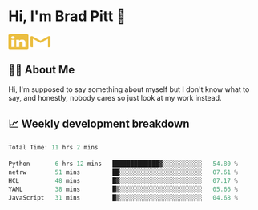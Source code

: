 # Hi, I'm Brad Pitt 👋


<a href="https://www.linkedin.com/in/mathias-mauraisin/" target="blank"><img align="center" src="./icons/linkedin.svg" alt="https://www.linkedin.com/in/mathias-mauraisin/" height="30" width="40" /></a>
<a href="mailto:mathias.mauraisin.pro@gmail.com" target="blank"><img align="center" src="./icons/gmail.svg" alt="redrew" height="30" width="40" /></a>




<!-- ![snap](images/Snap_dark.png?raw=true) -->
<!-- ![snap](images/Snap_dark_bg.png?raw=true) -->


<!-- [![My Skills](https://skillicons.dev/icons?i=c,cpp,html,css,js,ts,)](https://skillicons.dev) -->

## 🙋‍♂️&nbsp;About Me

Hi, I'm supposed to say something about myself but I don't know what to say, and honestly, nobody cares so just look at my work instead.

## 📈&nbsp;Weekly development breakdown

<!-- [![mamaurai's 42 stats](https://badge42.vercel.app/api/v2/cl1l4qz93000609l4yixitcl4/stats?cursusId=21&coalitionId=45)](https://github.com/JaeSeoKim/badge42) -->





<!--START_SECTION:waka-->

```rust
Total Time: 11 hrs 2 mins

Python       6 hrs 12 mins   █████████████▓░░░░░░░░░░░   54.80 %
netrw        51 mins         ██░░░░░░░░░░░░░░░░░░░░░░░   07.61 %
HCL          48 mins         █▓░░░░░░░░░░░░░░░░░░░░░░░   07.17 %
YAML         38 mins         █▒░░░░░░░░░░░░░░░░░░░░░░░   05.66 %
JavaScript   31 mins         █▒░░░░░░░░░░░░░░░░░░░░░░░   04.68 %
```

<!--END_SECTION:waka-->


